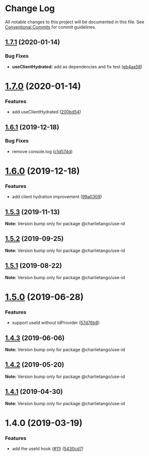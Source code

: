# Change Log

All notable changes to this project will be documented in this file.
See [Conventional Commits](https://conventionalcommits.org) for commit guidelines.

## [1.7.1](https://github.com/charlie-tango/hooks/compare/@charlietango/use-id@1.7.0...@charlietango/use-id@1.7.1) (2020-01-14)

### Bug Fixes

- **useClientHydrated:** add as dependencies and fix test ([eb4aa58](https://github.com/charlie-tango/hooks/commit/eb4aa589f57ac61fa9778241649e7879d0d4ca1c))

# [1.7.0](https://github.com/charlie-tango/hooks/compare/@charlietango/use-id@1.6.1...@charlietango/use-id@1.7.0) (2020-01-14)

### Features

- add useClientHydrated ([200bd54](https://github.com/charlie-tango/hooks/commit/200bd543c608b59c3473ad842b8b5e0313daa8e9))

## [1.6.1](https://github.com/charlie-tango/hooks/compare/@charlietango/use-id@1.6.0...@charlietango/use-id@1.6.1) (2019-12-18)

### Bug Fixes

- remove console.log ([c1d574d](https://github.com/charlie-tango/hooks/commit/c1d574d2724452af82c63262ad86463a2e772549))

# [1.6.0](https://github.com/charlie-tango/hooks/compare/@charlietango/use-id@1.5.3...@charlietango/use-id@1.6.0) (2019-12-18)

### Features

- add client hydration improvement ([99a0309](https://github.com/charlie-tango/hooks/commit/99a0309ba72295b5d32897b70aa97acf640857c9))

## [1.5.3](https://github.com/charlie-tango/hooks/compare/@charlietango/use-id@1.5.2...@charlietango/use-id@1.5.3) (2019-11-13)

**Note:** Version bump only for package @charlietango/use-id

## [1.5.2](https://github.com/charlie-tango/hooks/compare/@charlietango/use-id@1.5.1...@charlietango/use-id@1.5.2) (2019-09-25)

**Note:** Version bump only for package @charlietango/use-id

## [1.5.1](https://github.com/charlie-tango/hooks/compare/@charlietango/use-id@1.5.0...@charlietango/use-id@1.5.1) (2019-08-22)

**Note:** Version bump only for package @charlietango/use-id

# [1.5.0](https://github.com/charlie-tango/hooks/compare/@charlietango/use-id@1.4.3...@charlietango/use-id@1.5.0) (2019-06-28)

### Features

- support useId without IdProvider ([57d76b8](https://github.com/charlie-tango/hooks/commit/57d76b8))

## [1.4.3](https://github.com/charlie-tango/hooks/compare/@charlietango/use-id@1.4.2...@charlietango/use-id@1.4.3) (2019-06-06)

**Note:** Version bump only for package @charlietango/use-id

## [1.4.2](https://github.com/charlie-tango/hooks/compare/@charlietango/use-id@1.4.1...@charlietango/use-id@1.4.2) (2019-05-20)

**Note:** Version bump only for package @charlietango/use-id

## [1.4.1](https://github.com/charlie-tango/hooks/compare/@charlietango/use-id@1.4.0...@charlietango/use-id@1.4.1) (2019-04-30)

**Note:** Version bump only for package @charlietango/use-id

# 1.4.0 (2019-03-19)

### Features

- add the useId hook ([#11](https://github.com/charlie-tango/hooks/issues/11)) ([5430cd7](https://github.com/charlie-tango/hooks/commit/5430cd7))

